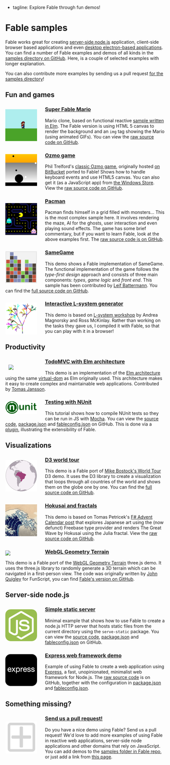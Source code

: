  - tagline: Explore Fable through fun demos!

# Fable samples

Fable works great for creating [server-side node.js](https://nodejs.org/en/) application,
client-side browser based applications and even [desktop electron-based
applications](http://electron.atom.io/). You can find a number of Fable examples and demos
of all kinds in the [samples directory on
GitHub](https://github.com/fsprojects/Fable/tree/master/samples). Here, is a couple
of selected examples with longer explanation.

You can also contribute more examples by sending us a pull
request [for the samples directory](https://github.com/fsprojects/Fable/tree/master/samples)!

## Fun and games

<a href="samples/mario/index.html"><img src="samples/images/mario.png" style="width:100px;float:left;margin:15px 25px 10px 0px" /></a>

### [Super Fable Mario](samples/mario/index.html)

Mario clone, based on functional reactive [sample written in
Elm](http://debug.elm-lang.org/edit/Mario.elm). The Fable version is using HTML 5
canvas to render the background and an `img` tag showing the Mario (using animated GIFs).
You can view the [raw source code on GitHub](https://github.com/fsprojects/Fable/blob/master/samples/browser/mario/mario.fsx).   

<a href="samples/ozmo/index.html"><img src="samples/images/ozmo.png" style="width:100px;float:left;margin:15px 25px 10px 0px" /></a>

### [Ozmo game](samples/ozmo/index.html)

Phil Trelford's [classic Ozmo game](https://twitter.com/ptrelford/status/475395178208174080), originally hosted
[on BitBucket](https://bitbucket.org/ptrelford/ozmo) ported to Fable! Shows how to handle keyboard events and
use HTML5 canvas. You can also get it (as a JavaScript app) from [the Windows
Store](https://www.microsoft.com/en-gb/store/apps/ozmo/9nblggh4rjng). View the [raw source code on
GitHub](https://github.com/fsprojects/Fable/blob/master/samples/browser/ozmo/ozmo.fsx).

<a href="samples/pacman/index.html"><img src="samples/images/pacman.png" style="width:100px;float:left;margin:25px 25px 10px 0px" /></a>

### [Pacman](samples/pacman/index.html)

Pacman finds himself in a grid filled with monsters... This is the most complex sample here.
It involves rendering the maze, AI for the ghosts, user interaction and even playing sound effects.
The game has some brief commentary, but if you want to learn Fable, look at the above examples
first. The [raw source code is on GitHub](https://github.com/fsprojects/Fable/blob/master/samples/browser/pacman/pacman.fsx).

<a href="samples/samegame/index.html"><img src="samples/images/samegame.png" style="width:100px;float:left;margin:15px 25px 10px 0px" /></a>

### [SameGame](samples/samegame/index.html)

This demo shows a Fable implementation of SameGame. The functional implementation of the game follows
the *type-first design* approach and consists of three main components: _types_, _game logic_ and _front
end_. This sample has been contributed by [Leif Battermann](https://twitter.com/leifbattermann). You can
find the [full source code on GitHub](https://github.com/fsprojects/Fable/blob/master/samples/browser/samegame/samegame.fsx).

<a href="samples/lsystem/index.html"><img src="samples/images/lsystem.png" style="width:100px;float:left;margin:15px 25px 10px 0px" /></a>

### [Interactive L-system generator](samples/lsystem/index.html)

This demo is based on [L-system workshop](https://github.com/Andrea/Lsystem) by Andrea Magnorsky
and Ross McKinlay. Rather than working on the tasks they gave us, I compiled it with Fable, so that you
can play with it in a browser!

## Productivity

<a href="samples/virtualdom/index.html"><img src="samples/images/elm.png" style="width:80px;float:left;margin:25px 35px 10px 10px" /></a>

### [TodoMVC with Elm architecture](samples/virtualdom/index.html)

This demo is an implementation of the [Elm architecture](http://guide.elm-lang.org/architecture/)
using the same [virtual-dom](https://github.com/Matt-Esch/virtual-dom) as Elm originally used.
This architecture makes it easy to create complex and maintainable web applications.
Contributed by [Tomas Jansson](https://twitter.com/TomasJansson).

<a href="samples/nunit/index.html"><img src="samples/images/NUnit.png" style="width:100px;float:left;margin:15px 25px 10px 0px" /></a>

### [Testing with NUnit](samples/nunit/index.html)

This tutorial shows how to compile NUnit tests so they can be run in JS with [Mocha](https://mochajs.org).
You can view the [source code](https://github.com/fsprojects/Fable/blob/master/samples/node/nunit/index.fsx),
[package.json](https://github.com/fsprojects/Fable/blob/master/samples/node/nunit/package.json) and
[fableconfig.json](https://github.com/fsprojects/Fable/blob/master/samples/node/nunit/fableconfig.json) on
GitHub. This is done via a [plugin](http://fsprojects.github.io/Fable/docs/plugins.html), illustrating the
extensibility of Fable.

## Visualizations

<a href="samples/d3map/index.html"><img src="samples/images/d3map.png" style="width:100px;float:left;margin:15px 25px 10px 0px" /></a>

### [D3 world tour](samples/d3map/index.html)

This demo is a Fable port of [Mike Bostock's World Tour](http://bl.ocks.org/mbostock/4183330)
D3 demo. It uses the D3 library to create a visualization that loops through all countries of
the world and shows them on the globe one by one. You can find the [full source code on
GitHub](https://github.com/fsprojects/Fable/blob/master/samples/browser/d3map/d3map.fsx).

<a href="samples/hokusai/index.html"><img src="samples/images/wave.jpg" style="width:100px;float:left;margin:15px 25px 10px 0px" /></a>

### [Hokusai and fractals](samples/hokusai/index.html)

This demo is based on Tomas Petricek's [F# Advent Calendar post](http://tomasp.net/blog/2014/japan-advent-art-en/)
that explores Japanese art using the (now defunct) Freebase type provider and renders
The Great Wave by Hokusai using the Julia fractal.
View the [raw source code on GitHub](https://github.com/fsprojects/Fable/blob/master/samples/browser/hokusai/hokusai.fsx).

<a href="samples/webGLTerrain/index.html"><img src="samples/images/webGLTerrain.png" style="width:100px;float:left;margin:15px 25px 10px 0px" /></a>

### [WebGL Geometry Terrain](samples/webGLTerrain/index.html)

This demo is a Fable port of the [WebGL Geometry Terrain](http://threejs.org/examples/#webgl_geometry_terrain)
three.js demo. It uses the three.js library to randomly generate a 3D terrain which can be navigated in a first-person view.
The code was originally written by [John Quigley](https://github.com/jmquigs) for FunScript,
you can find [Fable's version on GitHub](https://github.com/fsprojects/Fable/blob/master/samples/browser/webGLTerrain/webGLTerrain.fsx).

## Server-side node.js

<a href="samples/server/index.html"><img src="samples/images/node.png" style="width:100px;float:left;margin:15px 25px 10px 0px" /></a>

### [Simple static server](samples/server/index.html)

Minimal example that shows how to use Fable to create a node.js HTTP server that
hosts static files from the current directory using the `serve-static` package.
You can view the [source code](https://github.com/fsprojects/Fable/blob/master/samples/node/server/index.fsx),
[package.json](https://github.com/fsprojects/Fable/blob/master/samples/node/server/package.json) and
[fableconfig.json](https://github.com/fsprojects/Fable/blob/master/samples/node/server/fableconfig.json) on
GitHub.

<a href="samples/express/index.html"><img src="samples/images/express.png" style="width:100px;float:left;margin:15px 25px 10px 0px" /></a>

### [Express web framework demo](samples/express/index.html)

Example of using Fable to create a web application using [Express](http://expressjs.com/),
a fast, unopinionated, minimalist web framework for Node.js. The
[raw source code](https://github.com/fsprojects/Fable/blob/master/samples/node/server/index.fsx) is
on GitHub, together with the configuration in
[package.json](https://github.com/fsprojects/Fable/blob/master/samples/node/server/package.json) and
[fableconfig.json](https://github.com/fsprojects/Fable/blob/master/samples/node/server/fableconfig.json).

## Something missing?

<a href="https://github.com/fsprojects/Fable/tree/master/samples"><img src="samples/images/add.png" style="width:100px;float:left;margin:25px 25px 10px 0px" /></a>

### [Send us a pull request!](https://github.com/fsprojects/Fable/tree/master/samples)

Do you have a nice demo using Fable? Send us a pull request!
We'd love to add more examples of using Fable in reactive web applications, server-side
node applications and other domains that rely on JavaScript. You can add demos to the
[samples folder in Fable repo](https://github.com/fsprojects/Fable/tree/master/samples),
or just add a link from [this page](https://github.com/fsprojects/Fable).
